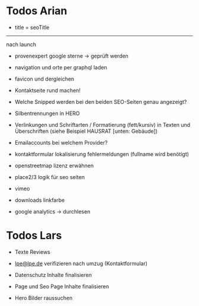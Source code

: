 # Todos Arian
- title = seoTitle

----

nach launch
- provenexpert google sterne -> geprüft werden

- navigation und orte per graphql laden
- favicon und dergleichen
- Kontaktseite rund machen!
- Welche Snipped werden bei den beiden SEO-Seiten genau angezeigt?

- Silbentrennungen in HERO
- Verlinkungen und Schriftarten / Formatierung (fett/kursiv) in Texten und Überschriften (siehe Beispiel HAUSRAT [unten: Gebäude])

- Emailaccounts bei welchem Provider?
- kontaktformular lokalisierung fehlermeldungen (fullname wird benötigt)
- openstreetmap lizenz erwähnen


- place2/3 logik für seo seiten
- vimeo
- downloads linkfarbe
- google analytics -> durchlesen


# Todos Lars

- Texte Reviews
- lpe@lpe.de verifizieren nach umzug (Kontaktformular)

- Datenschutz Inhalte finalisieren
- Page und Seo Page Inhalte finalisieren
- Hero Bilder raussuchen